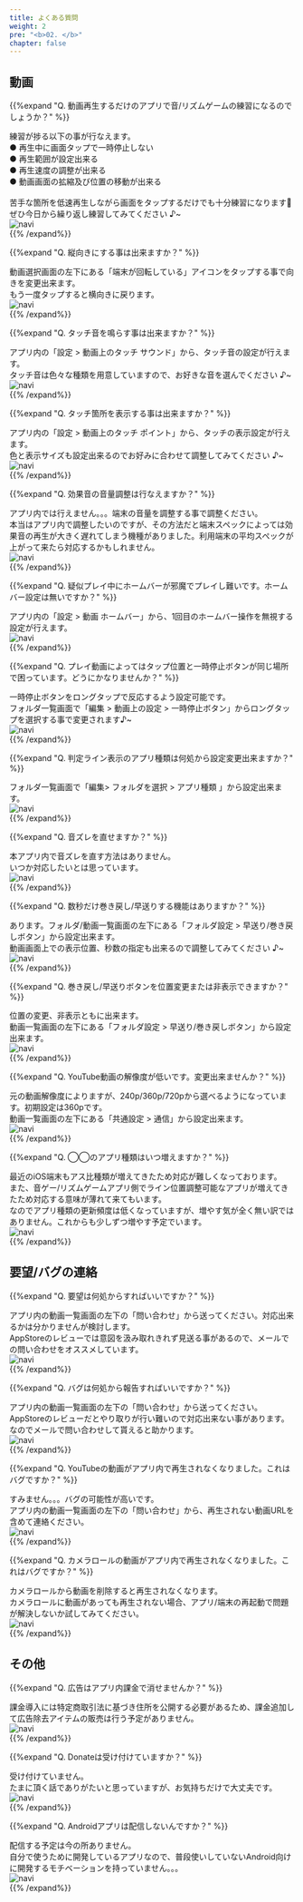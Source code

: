 ```yaml
---
title: よくある質問
weight: 2
pre: "<b>02. </b>"
chapter: false
---
```


## 動画

{{%expand "Q. 動画再生するだけのアプリで音/リズムゲームの練習になるのでしょうか？" %}}
<div class="balloon">
練習が捗る以下の事が行なえます。<br>
● 再生中に画面タップで一時停止しない<br>
● 再生範囲が設定出来る<br>
● 再生速度の調整が出来る<br>
● 動画画面の拡縮及び位置の移動が出来る<br>
<br>
苦手な箇所を低速再生しながら画面をタップするだけでも十分練習になります💪<br>ぜひ今日から繰り返し練習してみてください ♪~
</div>
<div class="box"><img src="navi_001.png" alt="navi" class="img-right"></div>
{{% /expand%}}
<br>

{{%expand "Q. 縦向きにする事は出来ますか？" %}}
<div class="balloon">
動画選択画面の左下にある「端末が回転している」アイコンをタップする事で向きを変更出来ます。<br>
もう一度タップすると横向きに戻ります。
</div>
<div class="box"><img src="navi_001.png" alt="navi" class="img-right"></div>
{{% /expand%}}
<br>

{{%expand "Q. タッチ音を鳴らす事は出来ますか？" %}}
<div class="balloon">
アプリ内の「設定 > 動画上のタッチ サウンド」から、タッチ音の設定が行えます。<br>
タッチ音は色々な種類を用意していますので、お好きな音を選んでください ♪~
</div>
<div class="box"><img src="navi_002.png" alt="navi" class="img-right"></div>
{{% /expand%}}
<br>

{{%expand "Q. タッチ箇所を表示する事は出来ますか？" %}}
<div class="balloon">
アプリ内の「設定 > 動画上のタッチ ポイント」から、タッチの表示設定が行えます。<br>
色と表示サイズも設定出来るのでお好みに合わせて調整してみてください ♪~
</div>
<div class="box"><img src="navi_002.png" alt="navi" class="img-right"></div>
{{% /expand%}}
<br>

{{%expand "Q. 効果音の音量調整は行なえますか？" %}}
<div class="balloon">
アプリ内では行えません。。。端末の音量を調整する事で調整ください。<br>本当はアプリ内で調整したいのですが、その方法だと端末スペックによっては効果音の再生が大きく遅れてしまう機種がありました。利用端末の平均スペックが上がって来たら対応するかもしれません。
</div>
<div class="box"><img src="navi_004.png" alt="navi" class="img-right"></div>
{{% /expand%}}
<br>

{{%expand "Q. 疑似プレイ中にホームバーが邪魔でプレイし難いです。ホームバー設定は無いですか？" %}}
<div class="balloon">
アプリ内の「設定 > 動画 ホームバー」から、1回目のホームバー操作を無視する設定が行えます。
</div>
<div class="box"><img src="navi_001.png" alt="navi" class="img-right"></div>
{{% /expand%}}
<br>

{{%expand "Q. プレイ動画によってはタップ位置と一時停止ボタンが同じ場所で困っています。どうにかなりませんか？" %}}
<div class="balloon">
一時停止ボタンをロングタップで反応するよう設定可能です。<br>
フォルダ一覧画面で「編集 > 動画上の設定 > 一時停止ボタン」からロングタップを選択する事で変更されます♪~
</div>
<div class="box"><img src="navi_002.png" alt="navi" class="img-right"></div>
{{% /expand%}}
<br>

{{%expand "Q. 判定ライン表示のアプリ種類は何処から設定変更出来ますか？" %}}
<div class="balloon">
フォルダ一覧画面で「編集> フォルダを選択 > アプリ種類 」から設定出来ます。
</div>
<div class="box"><img src="navi_001.png" alt="navi" class="img-right"></div>
{{% /expand%}}
<br>

{{%expand "Q. 音ズレを直せますか？" %}}
<div class="balloon">
本アプリ内で音ズレを直す方法はありません。<br>いつか対応したいとは思っています。
</div>
<div class="box"><img src="navi_003.png" alt="navi" class="img-right"></div>
{{% /expand%}}
<br>

{{%expand "Q. 数秒だけ巻き戻し/早送りする機能はありますか？" %}}
<div class="balloon">
あります。フォルダ/動画一覧画面の左下にある「フォルダ設定 > 早送り/巻き戻しボタン」から設定出来ます。<br>
動画画面上での表示位置、秒数の指定も出来るので調整してみてください ♪~
</div>
<div class="box"><img src="navi_002.png" alt="navi" class="img-right"></div>
{{% /expand%}}
<br>

{{%expand "Q. 巻き戻し/早送りボタンを位置変更または非表示できますか？" %}}
<div class="balloon">
位置の変更、非表示ともに出来ます。<br>動画一覧画面の左下にある「フォルダ設定 > 早送り/巻き戻しボタン」から設定出来ます。
</div>
<div class="box"><img src="navi_001.png" alt="navi" class="img-right"></div>
{{% /expand%}}
<br>

{{%expand "Q. YouTube動画の解像度が低いです。変更出来ませんか？" %}}
<div class="balloon">
元の動画解像度によりますが、240p/360p/720pから選べるようになっています。初期設定は360pです。<br>動画一覧画面の左下にある「共通設定 > 通信」から設定出来ます。
</div>
<div class="box"><img src="navi_002.png" alt="navi" class="img-right"></div>
{{% /expand%}}
<br>

{{%expand "Q. ◯◯のアプリ種類はいつ増えますか？" %}}
<div class="balloon">
最近のiOS端末もアス比種類が増えてきたため対応が難しくなっております。<br>
また、音ゲー/リズムゲームアプリ側でライン位置調整可能なアプリが増えてきたため対応する意味が薄れて来てもいます。<br>なのでアプリ種類の更新頻度は低くなっていますが、増やす気が全く無い訳ではありません。これからも少しずつ増やす予定でいます。
</div>
<div class="box"><img src="navi_003.png" alt="navi" class="img-right"></div>
{{% /expand%}}

## 要望/バグの連絡

{{%expand "Q. 要望は何処からすればいいですか？" %}}
<div class="balloon">
アプリ内の動画一覧画面の左下の「問い合わせ」から送ってください。対応出来るかは分かりませんが検討します。<br>AppStoreのレビューでは意図を汲み取れきれず見送る事があるので、メールでの問い合わせをオススメしています。
</div>
<div class="box"><img src="navi_001.png" alt="navi" class="img-right"></div>
{{% /expand%}}
<br>

{{%expand "Q. バグは何処から報告すればいいですか？" %}}
<div class="balloon">
アプリ内の動画一覧画面の左下の「問い合わせ」から送ってください。<br>AppStoreのレビューだとやり取りが行い難いので対応出来ない事があります。なのでメールで問い合わせして貰えると助かります。
</div>
<div class="box"><img src="navi_001.png" alt="navi" class="img-right"></div>
{{% /expand%}}
<br>

{{%expand "Q. YouTubeの動画がアプリ内で再生されなくなりました。これはバグですか？" %}}
<div class="balloon">
すみません。。。バグの可能性が高いです。<br>
アプリ内の動画一覧画面の左下の「問い合わせ」から、再生されない動画URLを含めて連絡ください。
</div>
<div class="box"><img src="navi_003.png" alt="navi" class="img-right"></div>
{{% /expand%}}
<br>

{{%expand "Q. カメラロールの動画がアプリ内で再生されなくなりました。これはバグですか？" %}}
<div class="balloon">
カメラロールから動画を削除すると再生されなくなります。<br>カメラロールに動画があっても再生されない場合、アプリ/端末の再起動で問題が解決しないか試してみてください。
</div>
<div class="box"><img src="navi_001.png" alt="navi" class="img-right"></div>
{{% /expand%}}

## その他

{{%expand "Q. 広告はアプリ内課金で消せませんか？" %}}
<div class="balloon">
課金導入には特定商取引法に基づき住所を公開する必要があるため、課金追加して広告除去アイテムの販売は行う予定がありません。
</div>
<div class="box"><img src="navi_003.png" alt="navi" class="img-right"></div>
{{% /expand%}}
<br>

{{%expand "Q. Donateは受け付けていますか？" %}}
<div class="balloon">
受け付けていません。<br>
たまに頂く話でありがたいと思っていますが、お気持ちだけで大丈夫です。
</div>
<div class="box"><img src="navi_001.png" alt="navi" class="img-right"></div>
{{% /expand%}}
<br>

{{%expand "Q. Androidアプリは配信しないんですか？" %}}
<div class="balloon">
配信する予定は今の所ありません。<br>
自分で使うために開発しているアプリなので、普段使いしていないAndroid向けに開発するモチベーションを持っていません。。。
</div>
<div class="box"><img src="navi_004.png" alt="navi" class="img-right"></div>
{{% /expand%}}
